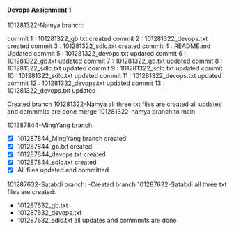 #### Devops Assignment 1

101281322-Namya branch:

commit 1 : 101281322_gb.txt created
commit 2 : 101281322_devops.txt created
commit 3 : 101281322_sdlc.txt created
commit 4 : README.md Updated
commit 5 : 101281322_devops.txt updated
commit 6 : 101281322_gb.txt updated
commit 7 : 101281322_gb.txt updated
commit 8 : 101281322_sdlc.txt updated
commit 9 : 101281322_sdlc.txt updated
commit 10 : 101281322_sdlc.txt updated
commit 11 : 101281322_devops.txt updated
commit 12 : 101281322_devops.txt updated
commit 13 : 101281322_devops.txt updated

Created branch 101281322-Namya
all three txt files are created
all updates and commmits are done
merge 101281322-namya branch to main

101287844-MingYang branch:
- [x] 101287844_MingYang branch created
- [x] 101287844_gb.txt created
- [x] 101287844_devops.txt created
- [x] 101287844_sdlc.txt created
- [x] All files updated and committed

101287632-Satabdi branch:
-Created branch 101287632-Satabdi
all three txt files are created:
- 101287632_gb.txt
- 101287632_devops.txt
- 101287632_sdlc.txt
all updates and commmits are done
